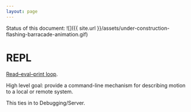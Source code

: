 ```yaml
---
layout: page
---
```


Status of this document:
![]({{ site.url }}/assets/under-construction-flashing-barracade-animation.gif)

# REPL

[Read–eval–print loop](https://en.wikipedia.org/wiki/Read%E2%80%93eval%E2%80%93print_loop).

High level goal: provide a command-line mechanism for describing motion to a local or remote system.

This ties in to Debugging/Server.
